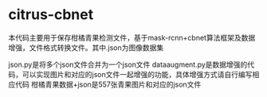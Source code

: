 # citrus-cbnet
本代码主要用于保存柑橘青果检测文件，基于mask-rcnn+cbnet算法框架及数据增强，文件格式转换文件。其中.json为图像数据集

json.py是将多个json文件合并为一个json文件
dataaugment.py是数据增强的代码，可以实现图片和对应的json文件一起增强的功能，具体增强方式请自行编写相应代码
柑橘青果数据+json是557张青果图片和对应的json文件
